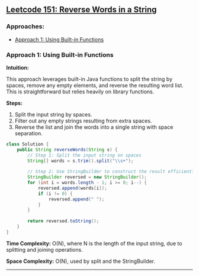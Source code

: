 ## [Leetcode 151: Reverse Words in a String](https://leetcode.com/problems/reverse-words-in-a-string/)

### Approaches:
- [Approach 1: Using Built-in Functions](#approach-1-using-built-in-functions)

### Approach 1: Using Built-in Functions

**Intuition:**

This approach leverages built-in Java functions to split the string by spaces, remove any empty elements, and reverse the resulting word list. This is straightforward but relies heavily on library functions.

**Steps:**
1. Split the input string by spaces.
2. Filter out any empty strings resulting from extra spaces.
3. Reverse the list and join the words into a single string with space separation.

```java
class Solution {
    public String reverseWords(String s) {
        // Step 1: Split the input string on spaces
        String[] words = s.trim().split("\\s+");
        
        // Step 2: Use StringBuilder to construct the result efficiently
        StringBuilder reversed = new StringBuilder();
        for (int i = words.length - 1; i >= 0; i--) {
            reversed.append(words[i]);
            if (i != 0) {
                reversed.append(" ");
            }
        }
        
        return reversed.toString();
    }
}
```

**Time Complexity:** O(N), where N is the length of the input string, due to splitting and joining operations.

**Space Complexity:** O(N), used by split and the StringBuilder.

---
